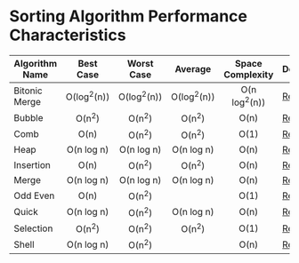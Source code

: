 # Sorting Algorithm Performance Characteristics

| Algorithm Name | Best Case | Worst Case | Average | Space Complexity | Documentation |
|----------------|:---------:|:----------:|:-------:|:----------------:|---------------|
| Bitonic Merge  | O(log<sup>2</sup>(n)) |  O(log<sup>2</sup>(n))|  O(log<sup>2</sup>(n))|  O(n log<sup>2</sup>(n))| [Reference Link](./Reference/TheCodingMonkey.Collections.Sort/BitonicMergeSort-1.md) |
| Bubble         | O(n<sup>2</sup>) | O(n<sup>2</sup>) | O(n<sup>2</sup>) | O(n) | [Reference Link](./Reference/TheCodingMonkey.Collections.Sort/BubbleSort-1.md) |
| Comb           | O(n) | O(n<sup>2</sup>) | O(n<sup>2</sup>) | O(1) | [Reference Link](./Reference/TheCodingMonkey.Collections.Sort/CombSort-1.md) |
| Heap           | O(n log n) | O(n log n) | O(n log n) | O(n) | [Reference Link](./Reference/TheCodingMonkey.Collections.Sort/HeapSort-1.md) |
| Insertion      | O(n) | O(n<sup>2</sup>) | O(n<sup>2</sup>) | O(n) | [Reference Link](./Reference/TheCodingMonkey.Collections.Sort/InsertionSort-1.md) |
| Merge          | O(n log n) | O(n log n) | O(n log n) | O(n) | [Reference Link](./Reference/TheCodingMonkey.Collections.Sort/MergeSort-1.md) |
| Odd Even       | O(n) | O(n<sup>2</sup>) | | O(1) | [Reference Link](./Reference/TheCodingMonkey.Collections.Sort/OddEvenSort-1.md) |
| Quick          | O(n log n) | O(n<sup>2</sup>) | O(n log n) | O(n) | [Reference Link](./Reference/TheCodingMonkey.Collections.Sort/QuickSort-1.md) |
| Selection      | O(n<sup>2</sup>) | O(n<sup>2</sup>) | O(n<sup>2</sup>) | O(1) | [Reference Link](./Reference/TheCodingMonkey.Collections.Sort/SelectionSort-1.md) |
| Shell          | O(n log n) | O(n<sup>2</sup>) | | O(n) | [Reference Link](./Reference/TheCodingMonkey.Collections.Sort/ShellSort-1.md) |
